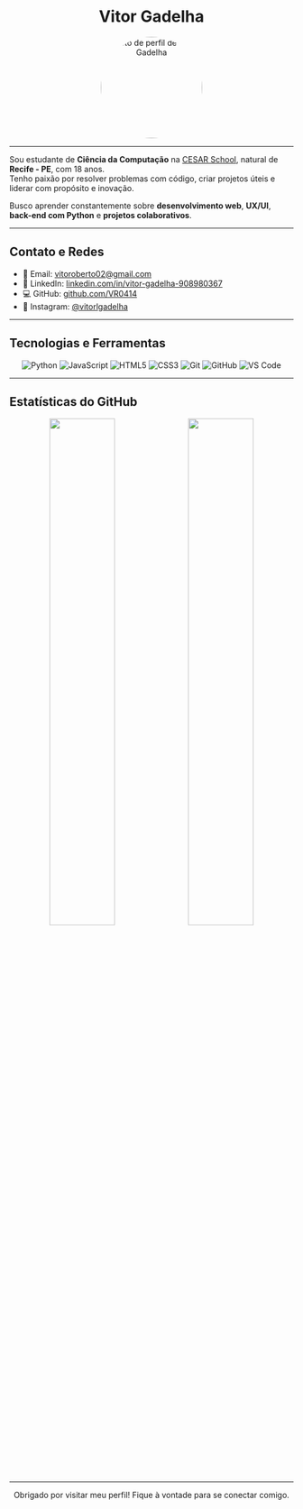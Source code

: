 <h1 align="center">Vitor Gadelha</h1>

<p align="center">
  <img src="https://avatars.githubusercontent.com/VR0414" width="180" style="border-radius: 50%;" alt="Foto de perfil de Vitor Gadelha">
</p>

---

Sou estudante de **Ciência da Computação** na [CESAR School](https://www.cesar.school), natural de **Recife - PE**, com 18 anos.  
Tenho paixão por resolver problemas com código, criar projetos úteis e liderar com propósito e inovação.

Busco aprender constantemente sobre **desenvolvimento web**, **UX/UI**, **back-end com Python** e **projetos colaborativos**.

---

## Contato e Redes

- 📧 Email: [vitoroberto02@gmail.com](mailto:vitoroberto02@gmail.com)  
- 💼 LinkedIn: [linkedin.com/in/vitor-gadelha-908980367](https://www.linkedin.com/in/vitor-gadelha-908980367)  
- 💻 GitHub: [github.com/VR0414](https://github.com/VR0414)  
- 📸 Instagram: [@vitorlgadelha](https://instagram.com/vitorlgadelha)

---

## Tecnologias e Ferramentas

<div align="center">

![Python](https://img.shields.io/badge/Python-3776AB?style=for-the-badge&logo=python&logoColor=white)
![JavaScript](https://img.shields.io/badge/JavaScript-F7DF1E?style=for-the-badge&logo=javascript&logoColor=black)
![HTML5](https://img.shields.io/badge/HTML5-E34F26?style=for-the-badge&logo=html5&logoColor=white)
![CSS3](https://img.shields.io/badge/CSS3-1572B6?style=for-the-badge&logo=css3&logoColor=white)
![Git](https://img.shields.io/badge/Git-F05032?style=for-the-badge&logo=git&logoColor=white)
![GitHub](https://img.shields.io/badge/GitHub-181717?style=for-the-badge&logo=github&logoColor=white)
![VS Code](https://img.shields.io/badge/VS%20Code-007ACC?style=for-the-badge&logo=visual-studio-code&logoColor=white)

</div>

---

## Estatísticas do GitHub

<div align="center">
  <img src="https://github-readme-stats.vercel.app/api?username=VR0414&show_icons=true&theme=tokyonight&hide_border=false&count_private=true&include_all_commits=true" width="48%" />
  <img src="https://github-readme-stats.vercel.app/api/top-langs/?username=VR0414&layout=compact&theme=tokyonight&hide_border=false" width="48%" />
</div>

---

<p align="center">
  Obrigado por visitar meu perfil! Fique à vontade para se conectar comigo.
</p>

